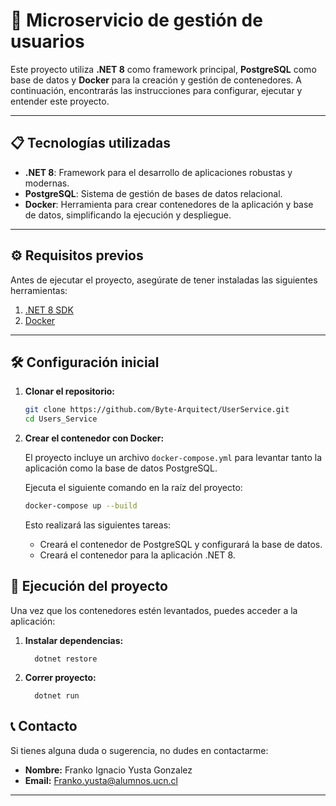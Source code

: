 
# 🚀 Microservicio de gestión de usuarios

Este proyecto utiliza **.NET 8** como framework principal, **PostgreSQL** como base de datos y **Docker** para la creación y gestión de contenedores. A continuación, encontrarás las instrucciones para configurar, ejecutar y entender este proyecto.

---

## 📋 **Tecnologías utilizadas**

- **.NET 8**: Framework para el desarrollo de aplicaciones robustas y modernas.  
- **PostgreSQL**: Sistema de gestión de bases de datos relacional.  
- **Docker**: Herramienta para crear contenedores de la aplicación y base de datos, simplificando la ejecución y despliegue.

---

## ⚙️ **Requisitos previos**

Antes de ejecutar el proyecto, asegúrate de tener instaladas las siguientes herramientas:

1. [.NET 8 SDK](https://dotnet.microsoft.com/download/dotnet/8.0)
2. [Docker](https://www.docker.com/)
---

## 🛠️ **Configuración inicial**

1. **Clonar el repositorio:**
   ```bash
   git clone https://github.com/Byte-Arquitect/UserService.git
   cd Users_Service
   ```

2. **Crear el contenedor con Docker:**

   El proyecto incluye un archivo `docker-compose.yml` para levantar tanto la aplicación como la base de datos PostgreSQL.

   Ejecuta el siguiente comando en la raíz del proyecto:
   ```bash
   docker-compose up --build
   ```

   Esto realizará las siguientes tareas:
   - Creará el contenedor de PostgreSQL y configurará la base de datos.
   - Creará el contenedor para la aplicación .NET 8.

## 🚀 **Ejecución del proyecto**

Una vez que los contenedores estén levantados, puedes acceder a la aplicación:

1. **Instalar dependencias:**
   ```
     dotnet restore
   ```
2. **Correr proyecto:**
   ```
     dotnet run
   ```

## 📞 **Contacto**

Si tienes alguna duda o sugerencia, no dudes en contactarme:

- **Nombre:** Franko Ignacio Yusta Gonzalez  
- **Email:** [Franko.yusta@alumnos.ucn.cl](mailto:Franko.yusta@alumnos.ucn.cl)

---

